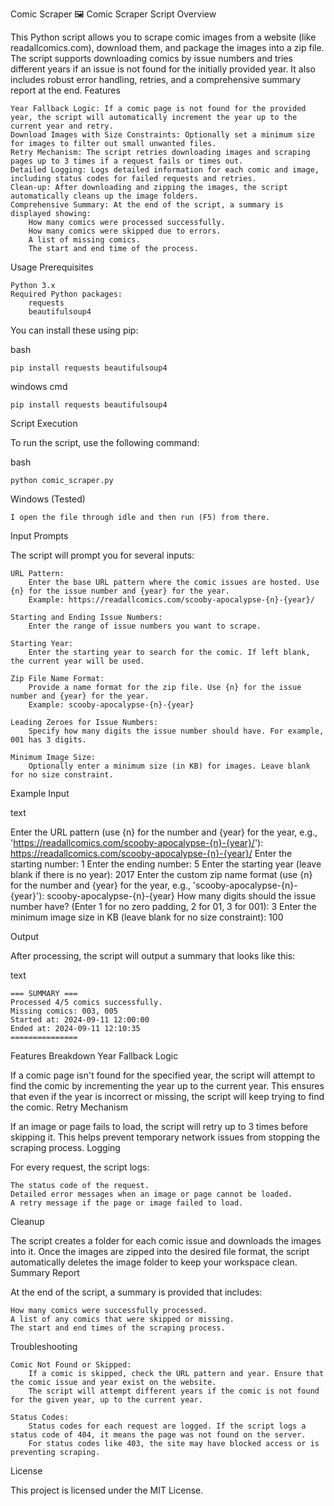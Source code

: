 Comic Scraper 🖼️
Comic Scraper Script
Overview

This Python script allows you to scrape comic images from a website (like readallcomics.com), download them, and package the images into a zip file. The script supports downloading comics by issue numbers and tries different years if an issue is not found for the initially provided year. It also includes robust error handling, retries, and a comprehensive summary report at the end.
Features

    Year Fallback Logic: If a comic page is not found for the provided year, the script will automatically increment the year up to the current year and retry.
    Download Images with Size Constraints: Optionally set a minimum size for images to filter out small unwanted files.
    Retry Mechanism: The script retries downloading images and scraping pages up to 3 times if a request fails or times out.
    Detailed Logging: Logs detailed information for each comic and image, including status codes for failed requests and retries.
    Clean-up: After downloading and zipping the images, the script automatically cleans up the image folders.
    Comprehensive Summary: At the end of the script, a summary is displayed showing:
        How many comics were processed successfully.
        How many comics were skipped due to errors.
        A list of missing comics.
        The start and end time of the process.

Usage
Prerequisites

    Python 3.x
    Required Python packages:
        requests
        beautifulsoup4

You can install these using pip:

bash

    pip install requests beautifulsoup4

windows cmd

    pip install requests beautifulsoup4

Script Execution

To run the script, use the following command:

bash

    python comic_scraper.py

Windows (Tested)

    I open the file through idle and then run (F5) from there.

Input Prompts

The script will prompt you for several inputs:

    URL Pattern:
        Enter the base URL pattern where the comic issues are hosted. Use {n} for the issue number and {year} for the year.
        Example: https://readallcomics.com/scooby-apocalypse-{n}-{year}/

    Starting and Ending Issue Numbers:
        Enter the range of issue numbers you want to scrape.

    Starting Year:
        Enter the starting year to search for the comic. If left blank, the current year will be used.

    Zip File Name Format:
        Provide a name format for the zip file. Use {n} for the issue number and {year} for the year.
        Example: scooby-apocalypse-{n}-{year}

    Leading Zeroes for Issue Numbers:
        Specify how many digits the issue number should have. For example, 001 has 3 digits.

    Minimum Image Size:
        Optionally enter a minimum size (in KB) for images. Leave blank for no size constraint.

Example Input

text

Enter the URL pattern (use {n} for the number and {year} for the year, e.g., 'https://readallcomics.com/scooby-apocalypse-{n}-{year}/'): https://readallcomics.com/scooby-apocalypse-{n}-{year}/
Enter the starting number: 1
Enter the ending number: 5
Enter the starting year (leave blank if there is no year): 2017
Enter the custom zip name format (use {n} for the number and {year} for the year, e.g., 'scooby-apocalypse-{n}-{year}'): scooby-apocalypse-{n}-{year}
How many digits should the issue number have? (Enter 1 for no zero padding, 2 for 01, 3 for 001): 3
Enter the minimum image size in KB (leave blank for no size constraint): 100

Output

After processing, the script will output a summary that looks like this:

text

    === SUMMARY ===
    Processed 4/5 comics successfully.
    Missing comics: 003, 005
    Started at: 2024-09-11 12:00:00
    Ended at: 2024-09-11 12:10:35
    ===============

Features Breakdown
Year Fallback Logic

If a comic page isn't found for the specified year, the script will attempt to find the comic by incrementing the year up to the current year. This ensures that even if the year is incorrect or missing, the script will keep trying to find the comic.
Retry Mechanism

If an image or page fails to load, the script will retry up to 3 times before skipping it. This helps prevent temporary network issues from stopping the scraping process.
Logging

For every request, the script logs:

    The status code of the request.
    Detailed error messages when an image or page cannot be loaded.
    A retry message if the page or image failed to load.

Cleanup

The script creates a folder for each comic issue and downloads the images into it. Once the images are zipped into the desired file format, the script automatically deletes the image folder to keep your workspace clean.
Summary Report

At the end of the script, a summary is provided that includes:

    How many comics were successfully processed.
    A list of any comics that were skipped or missing.
    The start and end times of the scraping process.

Troubleshooting

    Comic Not Found or Skipped:
        If a comic is skipped, check the URL pattern and year. Ensure that the comic issue and year exist on the website.
        The script will attempt different years if the comic is not found for the given year, up to the current year.

    Status Codes:
        Status codes for each request are logged. If the script logs a status code of 404, it means the page was not found on the server.
        For status codes like 403, the site may have blocked access or is preventing scraping.

License

This project is licensed under the MIT License.
